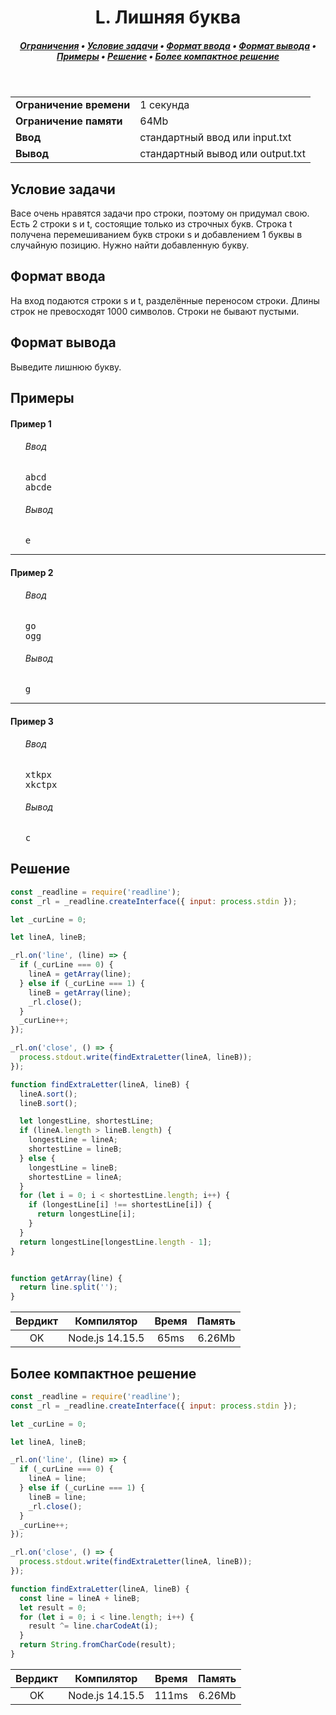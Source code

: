 <h1 align="center">L. Лишняя буква</h1>

<h5 align="center">
<a href="#limits">Ограничения</a>
•
<a href="#task">Условие задачи</a>
•
<a href="#input">Формат ввода</a>
•
<a href="#output">Формат вывода</a>
•
<a href="#examples">Примеры</a>
•
<a href="#solution">Решение</a>
•
<a href="#solution2">Более компактное решение</a>
</h5>

<br>

<table id="limits">
<tbody>
<tr>
<td>
<b>Ограничение времени</b>
</td>
<td>
1 секунда
</td>
</tr>
<tr>
<td>
<b>Ограничение памяти</b>
</td>
<td>
64Mb
</td>
</tr>
<tr>
<td>
<b>Ввод</b>
</td>
<td>
стандартный ввод или input.txt
</td>
</tr>
<tr>
<td>
<b>Вывод</b>
</td>
<td>
стандартный вывод или output.txt
</td>
</tr>
</tbody>
</table>

<h2 id="task">Условие задачи</h2>

Васе очень нравятся задачи про строки, поэтому он придумал свою. Есть 2 строки s и t, состоящие только из строчных букв. Строка t получена перемешиванием букв строки s и добавлением 1 буквы в случайную позицию. Нужно найти добавленную букву.

<h2 id="input">Формат ввода</h2>

На вход подаются строки s и t, разделённые переносом строки. Длины строк не превосходят 1000 символов. Строки не бывают пустыми.

<h2 id="output">Формат вывода</h2>

Выведите лишнюю букву.

<h2 id="examples">Примеры</h2>

<h4>Пример 1</h4>
<ul>
<h6>Ввод</h6>
<pre>
abcd
abcde
</pre>

<h6>Вывод</h6>
<pre>
e
</pre>
</ul>

<hr>

<h4>Пример 2</h4>
<ul>
<h6>Ввод</h6>
<pre>
go
ogg
</pre>

<h6>Вывод</h6>
<pre>
g
</pre>
</ul>

<hr>

<h4>Пример 3</h4>
<ul>
<h6>Ввод</h6>
<pre>
xtkpx
xkctpx
</pre>

<h6>Вывод</h6>
<pre>
c
</pre>
</ul>


<h2 id="solution">Решение</h2>

```javascript
const _readline = require('readline');
const _rl = _readline.createInterface({ input: process.stdin });

let _curLine = 0;

let lineA, lineB;

_rl.on('line', (line) => {
  if (_curLine === 0) {
    lineA = getArray(line);
  } else if (_curLine === 1) {
    lineB = getArray(line);
    _rl.close();
  }
  _curLine++;
});

_rl.on('close', () => {
  process.stdout.write(findExtraLetter(lineA, lineB));
});

function findExtraLetter(lineA, lineB) {
  lineA.sort();
  lineB.sort();

  let longestLine, shortestLine;
  if (lineA.length > lineB.length) {
    longestLine = lineA;
    shortestLine = lineB;
  } else {
    longestLine = lineB;
    shortestLine = lineA;
  }
  for (let i = 0; i < shortestLine.length; i++) {
    if (longestLine[i] !== shortestLine[i]) {
      return longestLine[i];
    }
  }
  return longestLine[longestLine.length - 1];
}


function getArray(line) {
  return line.split('');
}
```
<table>
  <thead>
    <tr>
      <th>Вердикт</th>
      <th>Компилятор</th>
      <th>Время</th>
      <th>Память</th>
    </tr>
  </thead>
  <tbody>
<tr align="center">
<td>OK</td>
<td>Node.js 14.15.5</td>
<td>65ms</td>
<td>6.26Mb</td>
</tr>
  </tbody>
</table>

<h2 id="solution2">Более компактное решение</h2>

```javascript
const _readline = require('readline');
const _rl = _readline.createInterface({ input: process.stdin });

let _curLine = 0;

let lineA, lineB;

_rl.on('line', (line) => {
  if (_curLine === 0) {
    lineA = line;
  } else if (_curLine === 1) {
    lineB = line;
    _rl.close();
  }
  _curLine++;
});

_rl.on('close', () => {
  process.stdout.write(findExtraLetter(lineA, lineB));
});

function findExtraLetter(lineA, lineB) {
  const line = lineA + lineB;
  let result = 0;
  for (let i = 0; i < line.length; i++) {
    result ^= line.charCodeAt(i);
  }
  return String.fromCharCode(result);
}
```
<table>
  <thead>
    <tr>
      <th>Вердикт</th>
      <th>Компилятор</th>
      <th>Время</th>
      <th>Память</th>
    </tr>
  </thead>
  <tbody>
<tr align="center">
<td>OK</td>
<td>Node.js 14.15.5</td>
<td>111ms</td>
<td>6.26Mb</td>
</tr>
  </tbody>
</table>